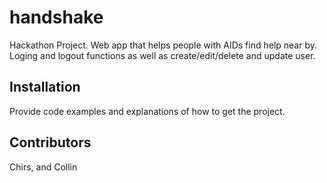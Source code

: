 # handshake

Hackathon Project. Web app that helps people with AIDs find help near by. 
Loging and logout functions as well as create/edit/delete and update user.

## Installation

Provide code examples and explanations of how to get the project.


## Contributors

Chirs, and Collin

